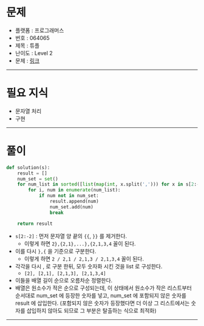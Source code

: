 # 문제
- 플랫폼 : 프로그래머스
- 번호 : 064065
- 제목 : 튜플
- 난이도 : Level 2
- 문제 : <a href="https://school.programmers.co.kr/learn/courses/30/lessons/64065" target="_blank">링크</a>

---

# 필요 지식
- 문자열 처리
- 구현

---

# 풀이
```python
def solution(s):
    result = []
    num_set = set()
    for num_list in sorted([list(map(int, x.split(','))) for x in s[2:-2].split('},{')], key=lambda x: len(x)):
        for i, num in enumerate(num_list):
            if num not in num_set:
                result.append(num)
                num_set.add(num)
                break

    return result
```
- `s[2:-2]` : 먼저 문자열 양 끝의 `{{`, `}}` 를 제거한다.
  - 이렇게 하면 `2},{2,1},...},{2,1,3,4` 꼴이 된다.
- 이를 다시 `},{` 을 기준으로 구분한다.
  - 이렇게 하면 `2 / 2,1 / 2,1,3 / 2,1,3,4` 꼴이 된다.
- 각각을 다시 , 로 구분 한뒤, 모두 숫자화 시킨 것을 list 로 구성한다.
  - `[2], [2,1], [2,1,3], [2,1,3,4]`
- 이들을 배열 길이 순으로 오름차순 정렬한다.
- 배열은 원소수가 적은 순으로 구성되는데, 이 상태에서 원소수가 작은 리스트부터 순서대로 num_set 에 등장한 숫자를 넣고, num_set 에 포함되지 않은
숫자를 result 에 삽입한다. (포함되지 않은 숫자가 등장했다면 더 이상 그 리스트에서는 숫자를 삽입하지 않아도 되므로 그 부분은 탈출하는 식으로 최적화)

---
